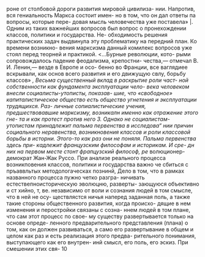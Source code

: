 роне от столбовой дороги развития мировой цивилиза-
нии. Напротив, вся гениальность Маркса состоит имен-
но в том, что он дал ответы па вопросы, которые пере-
довая мысль человечества уже поставела» |.
Одним из таких важнейших вопросов был вопрос
о пронехождении классов, политики и государства. Не-
обходимость решения практических задач выдвинула эту
проблематику на передний план. Ко времени возникно-
вения марксизма данный комилекс вопросов уже стоял
перед теорней и практикой. <...Бурные революции, кото-
рыми сопровождалось падение феодализма, крепостни-
чества,— отмечал В. И. Ленин,— везде в Европе и осо-
бенно во Франции, все ваглядиее вскрывали, как основ
всего развития и его движущую свлу, борьбу классов» *,
Весьма существенный вклад в раскрытие роли част-
ной собственности как фундамента эксплуатации чело-
века человеком внесли социалисты-утописты, показав-
шие, что «свободное» капиталистическое общество есть
общество угнетения и эксплуатации трудящихся. Раз-
личные сопиалистические учения, предшествовавшие
марксизму, возникалн именно как отражение этого гне-
та и как протест против него 3. Однако не социалистам-
утопистам принадлежит пальма первенства в исследова“
нии причин социального неравенства, возникновения
классов и роли классовой борьбы в исторни. Этого-то
как раз они не поняля. Пальма первенства здесь при-
кадлежит французским философам и историкам. И сре-
дн них на первом месте стонт фрапцузский философ, ре*
волюционер-демократ Жан-Жак Руссо.
При анализе реального процесса возникповения
классов, политики и государства важно че сбиться
с пръаввльтых методологаческах познинй, Дело в том,
что в рамках названного процесса пужно четко разгра-
ничивать естествепноисторическую эволюцню, разверты-
зающуюся объективно и ст хийно, т, ве. независимо от
воли и сознания людей в том смысле, что в ней не осу-
ществлястся ничья наперед заданная поль, а также
такие стороны общественного развития, когда происхо-
дящие в нем изменения и перостройки связаны с созна-
ннем людей в том плане, что сам этот процесс по свое-
му существу развертывается только на основе опреде-
ленного предварительного представления (плана) о том,
как он должен развиваться, а само его развертывание в
общем и целом как раз и есть реализация этого предва-
рительного понимания, выступающего как его внутрен-
инй смысл, его поль, его эскиз. При смешении этих свя-
10

